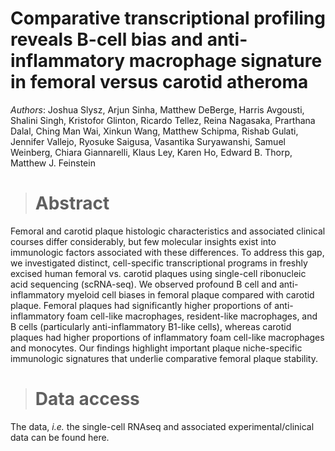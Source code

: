 # Comparative transcriptional profiling reveals B-cell bias and anti-inflammatory macrophage signature in femoral versus carotid atheroma

_Authors_: Joshua Slysz, Arjun Sinha, Matthew DeBerge, Harris Avgousti, Shalini Singh, Kristofor Glinton, Ricardo Tellez, Reina Nagasaka, Prarthana Dalal, Ching Man Wai, Xinkun Wang, Matthew Schipma, Rishab Gulati, Jennifer Vallejo, Ryosuke Saigusa, Vasantika Suryawanshi, Samuel Weinberg, Chiara Giannarelli, Klaus Ley, Karen Ho, Edward B. Thorp, Matthew J. Feinstein

> # Abstract
Femoral and carotid plaque histologic characteristics and associated clinical courses differ considerably, but few molecular insights exist into immunologic factors associated with these differences. To address this gap, we investigated distinct, cell-specific transcriptional programs in freshly excised human femoral vs. carotid plaques using single-cell ribonucleic acid sequencing (scRNA-seq). We observed profound B cell and anti-inflammatory myeloid cell biases in femoral plaque compared with carotid plaque. Femoral plaques had significantly higher proportions of anti-inflammatory foam cell-like macrophages, resident-like macrophages, and B cells (particularly anti-inflammatory B1-like cells), whereas carotid plaques had higher proportions of inflammatory foam cell-like macrophages and monocytes. Our findings highlight important plaque niche-specific immunologic signatures that underlie comparative femoral plaque stability. 

> # Data access
The data, _i.e._ the single-cell RNAseq and associated experimental/clinical data can be found here. 
